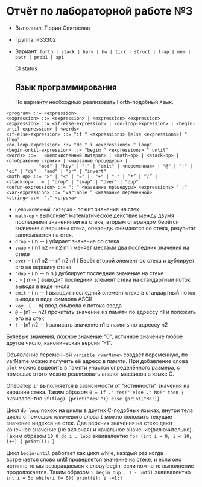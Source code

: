 # Отчёт по лабораторной работе №3

- Выполнил: Тюрин Святослав
- Группа: P33302
- Вариант: `forth | stack | harv | hw | tick | struct | trap | mem | pstr | prob1 | spi`

  CI status

  ## Язык программирования

  По варианту необходимо реализовать Forth-подобный язык.
  
```bnf
<program> ::= <expression>
<expression> ::= <expression> | <expression> <expression>
<expression> ::= <if-else-expression> | <do-loop-expression> | <begin-until-expression> | <words>
<if-else-expression> ::= "if " <expressions> [else <expressions>] " then"
<do-loop-expression> ::= "do " i <expressions> " loop"
<begin-until-expression> ::= "begin " <expressions> " until"
<words> ::=   <целочисленный литерал> | <math-op> | <stack-op> |<отображение строки> | <название процедуры> |
            "mod" | "key" | "." | "emit" | <переменная> | "@" | "!" | "ei" | "di" | "and" | "or" | "invert"
<math-op> ::= ">" | "<" | "=" |  "+" | "-" | “*” | “/” |
<stack-op> ::= | "drop" | "swap" | "over" | "dup"
<defun-expression> ::= ": " <название процедуры> <expressions> " ;"
<var-expression> ::= “variable ” <название переменной>
<string> ::=  "." <строка>
```
- `целочисленный литерал` - ложит значение на стек
- `math-op` - выполняет математическое действие между двумя последними значениями на стеке, вторым операндом берётся значение с вершины стека, операнды снимаются со стека, результат записывается на стек.
- `drop` - ( n -- ) убирает значение со стека
- `swap` -  ( n1 n2 -- n2 n1 ) меняет местами два последних значения на стеке
- `over` - ( n1 n2 -- n1 n2 n1 ) Берёт второй элемент со стека и дублирует его на вершину стека
- `"dup` - ( n -- n n ) дублирует последние значение на стеке
- `.` - ( n -- ) выводит последний элемент стека на стандартный поток вывода в виде числа
- `emit` - ( n -- ) выводит последний элемент стека в стандартный поток вывода в виде символа ASCII
- `key` - ( -- n) ввод символа с потока ввода
- `@` - (n1 -- n2) прочитать значение из памяти по адрессу n1 и положить его на стек
- `!` - (n1 n2 -- ) записать значение n1 в память по адрессу n2

Булевые значения, ложное значение "0", истинное значение любое другое число, каноническая версия "-1".

Объявление переменной `variable <varName>` создаёт переменную, по varName можно получить её адресс в памяти. При добавление слова `alot` можно выделить в памяти участок определённого размера, с помощью этого можно реализовать аналог массивов в языке C.

Оператор `if` выполняется в зависимости от "истинности" значения на вершине стека. Таким образом `0 = if ." Yes!" else ." No!" then ;` эквивалентно `if(flag) {print("Yes!")} else {print("No!)}`

Цикл `do-loop` похож на циклы в других C-подобных языках, внутри тела цикла с помощью ключевого слова `i` можно положить текущие значение индекса на стек. Два верхних значения на стеке дают конечное значение (не включая) и начальное значение(включительно). Таким образом `10 0 do i . loop` эквивалентно `for (int i = 0; i < 10; i++) { print(i); }`

Цикл `begin-until` работает как цикл while, каждый раз когда встречается слово until проверяется значение на стеке, и если оно истинно то мы возвращаемся к слову begin, если ложно то выполнение продолэжается. Таким образом `5 begin dup . 1 - until` эквивалентно `int i = 5; while(i != 0){ print(i); i -=1;}`



